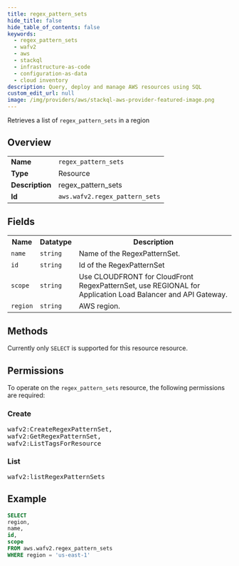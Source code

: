 ```yaml
---
title: regex_pattern_sets
hide_title: false
hide_table_of_contents: false
keywords:
  - regex_pattern_sets
  - wafv2
  - aws
  - stackql
  - infrastructure-as-code
  - configuration-as-data
  - cloud inventory
description: Query, deploy and manage AWS resources using SQL
custom_edit_url: null
image: /img/providers/aws/stackql-aws-provider-featured-image.png
---
```

Retrieves a list of <code>regex_pattern_sets</code> in a region

## Overview
<table><tbody>
<tr><td><b>Name</b></td><td><code>regex_pattern_sets</code></td></tr>
<tr><td><b>Type</b></td><td>Resource</td></tr>
<tr><td><b>Description</b></td><td>regex_pattern_sets</td></tr>
<tr><td><b>Id</b></td><td><code>aws.wafv2.regex_pattern_sets</code></td></tr>
</tbody></table>

## Fields
<table><tbody>
<tr><th>Name</th><th>Datatype</th><th>Description</th></tr>
<tr><td><code>name</code></td><td><code>string</code></td><td>Name of the RegexPatternSet.</td></tr>
<tr><td><code>id</code></td><td><code>string</code></td><td>Id of the RegexPatternSet</td></tr>
<tr><td><code>scope</code></td><td><code>string</code></td><td>Use CLOUDFRONT for CloudFront RegexPatternSet, use REGIONAL for Application Load Balancer and API Gateway.</td></tr>
<tr><td><code>region</code></td><td><code>string</code></td><td>AWS region.</td></tr>

</tbody></table>

## Methods
Currently only <code>SELECT</code> is supported for this resource resource.

## Permissions

To operate on the <code>regex_pattern_sets</code> resource, the following permissions are required:

### Create
<pre>
wafv2:CreateRegexPatternSet,
wafv2:GetRegexPatternSet,
wafv2:ListTagsForResource</pre>

### List
<pre>
wafv2:listRegexPatternSets</pre>


## Example
```sql
SELECT
region,
name,
id,
scope
FROM aws.wafv2.regex_pattern_sets
WHERE region = 'us-east-1'
```
